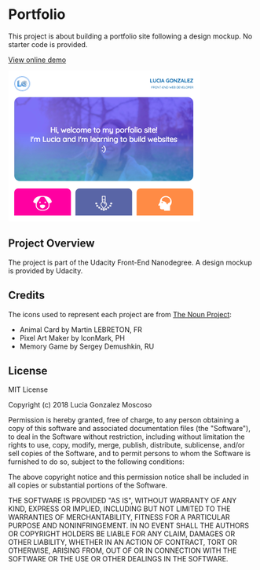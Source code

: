 # Portfolio
This project is about building a portfolio site following a design mockup.  No starter code is provided.

[View online demo](https://lucia-gm.github.io/udacity-portfolio/)

![Preview](img/preview.png)


## Project Overview
The project is part of the Udacity Front-End Nanodegree. A design mockup is provided by Udacity.


## Credits
The icons used to represent each project are from [The Noun Project](https://thenounproject.com):
- Animal Card by Martin LEBRETON, FR
- Pixel Art Maker by IconMark, PH
- Memory Game by Sergey Demushkin, RU


## License
MIT License

Copyright (c) 2018 Lucia Gonzalez Moscoso

Permission is hereby granted, free of charge, to any person obtaining a copy
of this software and associated documentation files (the "Software"), to deal
in the Software without restriction, including without limitation the rights
to use, copy, modify, merge, publish, distribute, sublicense, and/or sell
copies of the Software, and to permit persons to whom the Software is
furnished to do so, subject to the following conditions:

The above copyright notice and this permission notice shall be included in all
copies or substantial portions of the Software.

THE SOFTWARE IS PROVIDED "AS IS", WITHOUT WARRANTY OF ANY KIND, EXPRESS OR
IMPLIED, INCLUDING BUT NOT LIMITED TO THE WARRANTIES OF MERCHANTABILITY,
FITNESS FOR A PARTICULAR PURPOSE AND NONINFRINGEMENT. IN NO EVENT SHALL THE
AUTHORS OR COPYRIGHT HOLDERS BE LIABLE FOR ANY CLAIM, DAMAGES OR OTHER
LIABILITY, WHETHER IN AN ACTION OF CONTRACT, TORT OR OTHERWISE, ARISING FROM,
OUT OF OR IN CONNECTION WITH THE SOFTWARE OR THE USE OR OTHER DEALINGS IN THE
SOFTWARE.
